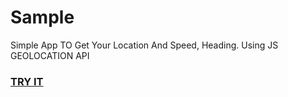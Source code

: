 # Sample
Simple App TO Get Your Location And Speed, Heading. Using JS GEOLOCATION API <br>
### <a href = "https://rmhg.github.io/Sample">TRY IT</a> <br>
